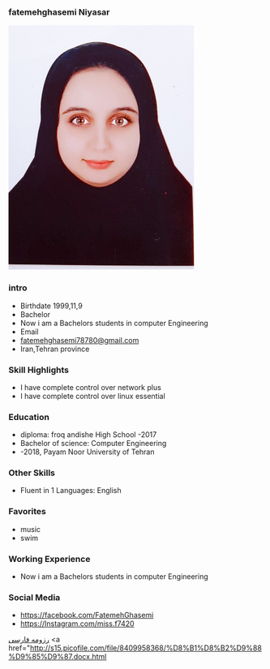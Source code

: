 ### fatemehghasemi Niyasar
<img src="pic.jpeg">

### intro


+ Birthdate 1999,11,9
+ Bachelor
+ Now i am a Bachelors students in computer Engineering
+ Email 
+ fatemehghasemi78780@gmail.com
+ Iran,Tehran province 

### Skill Highlights



+ I have complete control over network plus
+ I have complete control over linux essential

### Education


+ diploma: froq andishe High School
 -2017
+ Bachelor of science: Computer Engineering 
+  -2018, Payam Noor University of Tehran

### Other Skills



+ Fluent in 1 Languages: English

### Favorites


+ music 
+ swim

### Working Experience


+ Now i am a Bachelors students in computer Engineering 


### Social Media


+ https://facebook.com/FatemehGhasemi 
+ https://Instagram.com/miss.f7420 
 




[رزومه فارسی](/resume-fa)
<a href="http://s15.picofile.com/file/8409958368/%D8%B1%D8%B2%D9%88%D9%85%D9%87.docx.html

